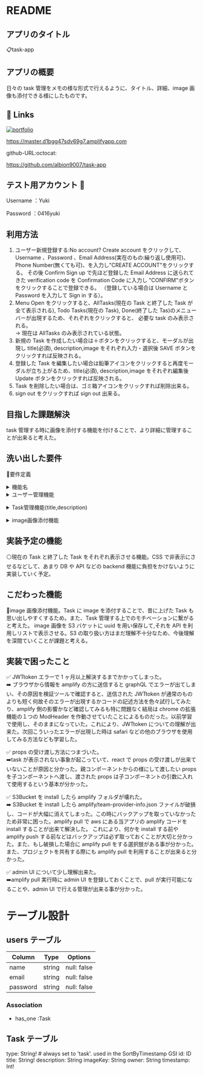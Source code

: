 # README

## アプリのタイトル

:clipboard:task-app

## アプリの概要

日々の task 管理をメモの様な形式で行えるように、タイトル、詳細、image 画像も添付できる様にしたものです。

## 🔗 Links

[![portfolio](https://img.shields.io/badge/my_portfolio-000?style=for-the-badge&logo=ko-fi&logoColor=white)](https://master.d1bgg47sdv69g7.amplifyapp.com/)

https://master.d1bgg47sdv69g7.amplifyapp.com

github-URL:octocat:

https://github.com/albion9007/task-app

## テスト用アカウント :bust_in_silhouette:

Username ：Yuki

Password ：0416yuki

## 利用方法

1. ユーザー新規登録する:No account? Create account をクリックして、
   Username 、Password 、Email Address(実在のもの:繰り返し使用可)、Phone Number(無くても可)、を入力し"CREATE ACCOUNT"をクリックする。
   その後 Confirm Sign up で先ほど登録した Email Address に送られてきた verification code を Confirmation Code に入力し "CONFIRM"ボタンをクリックすることで登録できる。
   （登録している場合は Username と Password を入力して Sign in する）。
2. Menu Open をクリックすると、AllTasks(現在の Task と終了した Task が全て表示される), Todo Tasks(現在の Task), Done(終了した Tas)のメニューバーが出現するため、それぞれをクリックすると、
   必要な task のみ表示される。  
   → 現在は AllTasks のみ表示されている状態。
3. 新規の Task を作成したい場合は＋ボタンをクリックすると、モーダルが出現し title(必須), description,image をそれぞれ入力・選択後 SAVE ボタンをクリックすれば反映される。
4. 登録した Task を編集したい場合は鉛筆アイコンをクリックすると再度モーダルが立ち上がるため、title(必須), description,image をそれぞれ編集後 Update ボタンをクリックすれば反映される。
5. Task を削除したい場合は、ゴミ箱アイコンをクリックすれば削除出来る。
6. sign out をクリックすれば sign out 出来る。

## 目指した課題解決

task 管理する時に画像を添付する機能を付けることで、より詳細に管理することが出来ると考えた。

## 洗い出した要件

:large_blue_circle:要件定義

<details><summary>機能名</summary>
*優先順位*
*目的*
*詳細*
*ストーリー（ユースケース）*
*見積もり（所要時間）*</details>

<details><summary>ユーザー管理機能</summary>
**1**

ユーザーの管理を行うため

Create account,sign in, sign out を amplify の Auth 機能の Authenticator で作成

1 日以内</details>

<details><summary>Task管理機能(title,description)</summary>
**2**

Task の管理を行うため

新規作成、編集、削除機能

semantic-ui の Modal 機能, reducer, graphQL, API を使い新規作成、編集

3 週間</details>

<details><summary>image画像添付機能</summary>
**3**

より詳細に Task 管理を行いやすいようにするため

新規作成、編集に画像添付追加

3 週間</details>

## 実装予定の機能

:white_circle:現在の Task と終了した Task をそれぞれ表示させる機能。CSS で非表示にさせるなどして、あまり DB や API などの backend 機能に負担をかけないように実装していく予定。

## こだわった機能

:large_orange_diamond:image 画像添付機能。Task に image を添付することで、昔に上げた Task も思い出しやすくするため。また、Task 管理する上でのモチベーションに繋がると考えた。
image 画像を S3 バケットに uuid を用い保存して,それを API を利用しリストで表示させる。S3 の取り扱い方はまだ理解不十分なため、今後理解を深間ていくことが課題と考える。

## 実装で困ったこと

:white_check_mark: JWTtoken エラーで 1 ヶ月以上解決するまでかかってしまった。  
:arrow_right: ブラウザから情報を amplify の方に送信すると graphQL でエラーが出てしまい、その原因を検証ツールで確認すると、送信された JWTtoken が通常のものよりも短く何故そのエラーが出現するかコードの記述方法を色々試行してみたり、amplify 側の影響かなど確認してみるも特に問題なく結局は chrome の拡張機能の１つの ModHeader を作動させていたことによるものだった。以前学習で使用し、そのままになっていた。これにより、JWTtoken についての理解が出来た。次回こういったエラーが出現した時は safari などの他のブラウザを使用してみる方法なども学習した。

:white_check_mark: props の受け渡し方法につまづいた。  
:arrow_right:task が表示されない事象が起こっていて、react で props の受け渡しが出来ていないことが原因と分かった。親コンポーネントから<TodoTasks tasks={tasks} dispatch={dispatch}/>の様にして渡したい props を子コンポーネントへ渡し、渡された props は子コンポーネントの引数に入れて使用するという基本が分かった。

:white_check_mark: S3Bucket を install したら amplify フォルダが壊れた。  
:arrow_right: S3Bucket を install したら amplify/team-provider-info.json ファイルが破損し、コードが大幅に消えてしまった。この時にバックアップを取っていなかったため非常に困った。amplify pull で aws にある当アプリの amplify コードを install することが出来て解決した。
これにより、何かを install する前や amplify push する前などはバックアップは必ず取っておくことが大切と分かった。また、もし破損した場合に amplify pull をする選択肢がある事が分かった。また、プロジェクトを共有する際にも amplify pull を利用することが出来ると分かった。

:white_check_mark: admin UI について少し理解出来た。  
:arrow_right:amplify pull 実行時に admin UI を登録しておくことで、pull が実行可能になることや、admin UI で行える管理が出来る事が分かった。

# テーブル設計

## users テーブル

| Column   | Type   | Options     |
| -------- | ------ | ----------- |
| name     | string | null: false |
| email    | string | null: false |
| password | string | null: false |

### Association

- has_one :Task

## Task テーブル

type: String! # always set to 'task'. used in the SortByTimestamp GSI
id: ID
title: String!
description: String
imageKey: String
owner: String
timestamp: Int!
